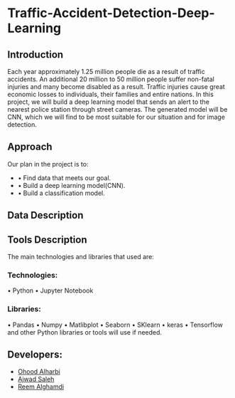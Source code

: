 # Traffic-Accident-Detection-Deep-Learning

## Introduction
Each year approximately 1.25 million people die as a result of traffic accidents. An additional 20 million to 50 million people suffer non-fatal injuries and many become disabled as a result. Traffic injuries cause great economic losses to individuals, their families and entire nations. In this project, we will build a deep learning model that sends an alert to the nearest police station through street cameras. The generated model will be CNN, which we will find to be most suitable for our situation and for image detection.

## Approach
Our plan in the project is to:
* •	Find data that meets our goal.
* •	Build a deep learning model(CNN).
* •	Build a classification model.


## Data Description


## Tools Description
The main technologies and libraries that used are:
### Technologies:
•	Python
•	Jupyter Notebook
### Libraries:
•	Pandas
•	Numpy
•	Matlibplot
•	Seaborn
•	SKlearn
•	keras
•	Tensorflow
and other Python libraries or tools will use if needed.

## Developers:
* [Ohood Alharbi](https://github.com/Ohood-Alharbi)
* [Ajwad Saleh](https://github.com/Ajwadsm)
* [Reem Alghamdi](https://github.com/Reem1428)     
